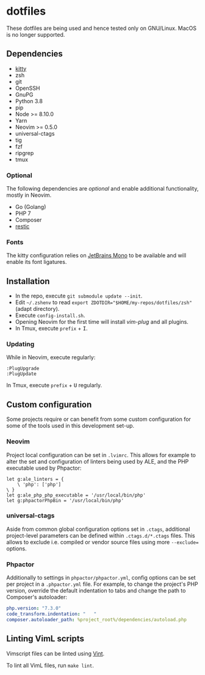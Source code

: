 # dotfiles

These dotfiles are being used and hence tested only on GNU/Linux. MacOS is no longer supported.

## Dependencies

 * [kitty](https://sw.kovidgoyal.net/kitty/)
 * zsh
 * git
 * OpenSSH
 * GnuPG
 * Python 3.8
 * pip
 * Node >= 8.10.0
 * Yarn
 * Neovim >= 0.5.0
 * universal-ctags
 * tig
 * fzf
 * ripgrep
 * tmux

### Optional

The following dependencies are _optional_ and enable additional functionality, mostly in Neovim.

 * Go (Golang)
 * PHP 7
 * Composer
 * [restic](https://restic.github.io/)

### Fonts

The kitty configuration relies on [JetBrains Mono](https://github.com/JetBrains/JetBrainsMono) to be available and will enable its font ligatures.

## Installation

 * In the repo, execute `git submodule update --init`.
 * Edit `~/.zshenv` to read `export ZDOTDIR="$HOME/my-repos/dotfiles/zsh"` (adapt directory).
 * Execute `config-install.sh`.
 * Opening Neovim for the first time will install _vim-plug_ and all plugins.
 * In Tmux, execute `prefix` + <kbd>I</kbd>.

### Updating

While in Neovim, execute regularly:

```
:PlugUpgrade
:PlugUpdate
```

In Tmux, execute `prefix` + <kbd>U</kbd> regularly.

## Custom configuration

Some projects require or can benefit from some custom configuration for some of the tools used in this development set-up.

### Neovim

Project local configuration can be set in `.lvimrc`. This allows for example to alter the set and configuration of linters being used by ALE, and the PHP executable used by Phpactor:

```viml
let g:ale_linters = {
    \ 'php': ['php']
\ }
let g:ale_php_php_executable = '/usr/local/bin/php'
let g:phpactorPhpBin = '/usr/local/bin/php'
```

### universal-ctags

Aside from common global configuration options set in `.ctags`, additional project-level parameters can be defined within `.ctags.d/*.ctags` files. This allows to exclude i.e. compiled or vendor source files using more `--exclude=` options.

### Phpactor

Additionally to settings in `phpactor/phpactor.yml`, config options can be set per project in a `.phpactor.yml` file. For example, to change the project's PHP version, override the default indentation to tabs and change the path to Composer's autoloader:

```yaml
php.version: "7.3.0"
code_transform.indentation: "	"
composer.autoloader_path: %project_root%/dependencies/autoload.php
```

## Linting VimL scripts

Vimscript files can be linted using [Vint](https://github.com/Vimjas/vint).

To lint all VimL files, run `make lint`.

